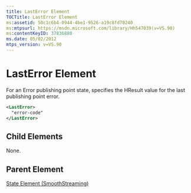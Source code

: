 ```yaml
---
title: LastError Element
TOCTitle: LastError Element
ms:assetid: 50c1c6b4-0944-4be1-9526-a19c8fd70240
ms:mtpsurl: https://msdn.microsoft.com/library/Hh547039(v=VS.90)
ms:contentKeyID: 37836880
ms.date: 05/02/2012
mtps_version: v=VS.90
---
```


# LastError Element

For an Error publishing point state, specifies the HResult value for the last publishing point error.

```xml
<LastError>
  "error-code"
</LastError>
```

## Child Elements

None.

## Parent Element

[State Element (SmoothStreaming)](state-element-smoothstreaming.md)
